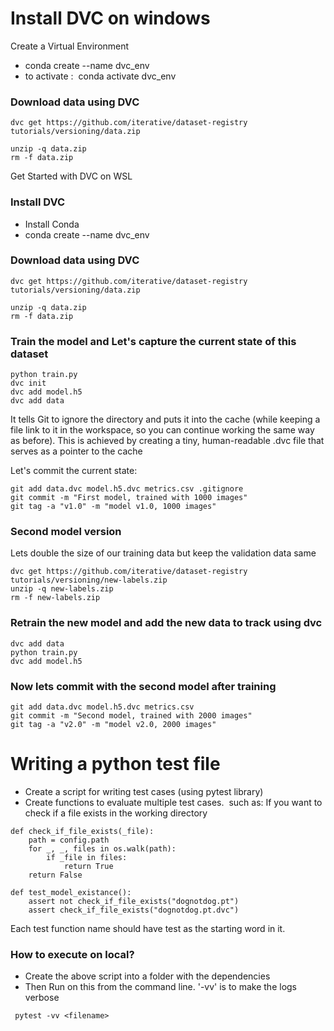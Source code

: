 # Install DVC on windows

Create a Virtual Environment
- conda create --name dvc_env
- to activate :  conda activate dvc_env

### Download data using DVC
```
dvc get https://github.com/iterative/dataset-registry tutorials/versioning/data.zip

unzip -q data.zip
rm -f data.zip
```


Get Started with DVC on WSL

### Install DVC 
- Install Conda
- conda create --name dvc_env

### Download data using DVC
```
dvc get https://github.com/iterative/dataset-registry tutorials/versioning/data.zip

unzip -q data.zip
rm -f data.zip
```



### Train the model and Let's capture the current state of this dataset
```
python train.py
dvc init
dvc add model.h5
dvc add data
```
It tells Git to ignore the directory and puts it into the cache (while keeping a file link to it in the workspace, so you can continue working the same way as before). This is achieved by creating a tiny, human-readable .dvc file that serves as a pointer to the cache

Let's commit the current state:
```
git add data.dvc model.h5.dvc metrics.csv .gitignore
git commit -m "First model, trained with 1000 images"
git tag -a "v1.0" -m "model v1.0, 1000 images"
```


### Second model version

Lets double the size of our training data but keep the validation data same
```
dvc get https://github.com/iterative/dataset-registry tutorials/versioning/new-labels.zip
unzip -q new-labels.zip
rm -f new-labels.zip
```

### Retrain the new model and add the new data to track using dvc
```
dvc add data
python train.py
dvc add model.h5
```

### Now lets commit with the second model after training

```
git add data.dvc model.h5.dvc metrics.csv
git commit -m "Second model, trained with 2000 images"
git tag -a "v2.0" -m "model v2.0, 2000 images"
```

# Writing a python test file
- Create a script for writing test cases (using pytest library)
- Create functions to evaluate multiple test cases.  such as:
If you want to check if a file exists in the working directory
```
def check_if_file_exists(_file):
    path = config.path
    for _, _, files in os.walk(path):
        if _file in files:
            return True
    return False
    
def test_model_existance():
    assert not check_if_file_exists("dognotdog.pt")
    assert check_if_file_exists("dognotdog.pt.dvc")
```
Each test function name should have test  as the starting word in it. 


### How to execute on local?
- Create the above script into a folder with the dependencies
- Then Run on this from the command line. '-vv' is to make the logs verbose

```
 pytest -vv <filename>
```


